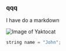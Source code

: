  ### qqq
 I have do a markdown

![Image of Yaktocat](https://octodex.github.com/images/yaktocat.png)


``` c++
string name = "John";
```

